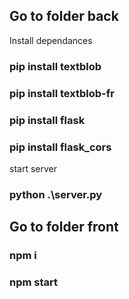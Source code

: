 
## Go to folder back

Install dependances 
### pip install textblob
### pip install textblob-fr
### pip install flask
### pip install flask_cors

start server
### python .\server.py

## Go to folder front

### npm i
### npm start